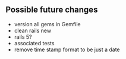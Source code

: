 Possible future changes
-----------------------

* version all gems in Gemfile
* clean rails new
* rails 5?
* associated tests
* remove time stamp format to be just a date
